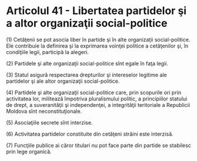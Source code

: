 # Articolul 41 - Libertatea partidelor şi a altor organizaţii social-politice

(1) Cetăţenii se pot asocia liber în partide şi în alte organizaţii social-politice. Ele contribuie la definirea şi la exprimarea voinţei politice a cetăţenilor şi, în condiţiile legii, participă la alegeri.

(2) Partidele şi alte organizaţii social-politice sînt egale în faţa legii.

(3) Statul asigură respectarea drepturilor şi intereselor legitime ale partidelor şi ale altor organizaţii social-politice.

(4) Partidele şi alte organizaţii social-politice care, prin scopurile ori prin activitatea lor, militează împotriva pluralismului politic, a principiilor statului de drept, a suveranităţii şi independenţei, a integrităţii teritoriale a Republicii Moldova sînt neconstituţionale.

(5) Asociaţiile secrete sînt interzise.

(6) Activitatea partidelor constituite din cetăţeni străini este interzisă.

(7) Funcţiile publice ai căror titulari nu pot face parte din partide se stabilesc prin lege organică.